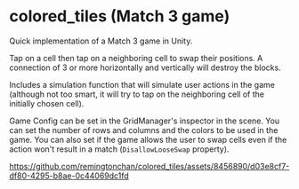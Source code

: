 # colored_tiles (Match 3 game)

Quick implementation of a Match 3 game in Unity.

Tap on a cell then tap on a neighboring cell to swap their positions. 
A connection of 3 or more horizontally and vertically will destroy the blocks.

Includes a simulation function that will simulate user actions in the game (although not too smart, it will try to tap on the neighboring cell of the initially chosen cell).

Game Config can be set in the GridManager's inspector in the scene.
You can set the number of rows and columns and the colors to be used in the game.
You can also set if the game allows the user to swap cells even if the action won't result in a match (`DisallowLooseSwap` property).



https://github.com/remingtonchan/colored_tiles/assets/8456890/d03e8cf7-df80-4295-b8ae-0c44069dc1fd

